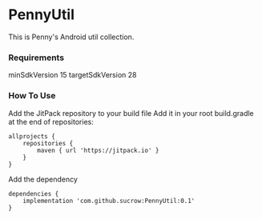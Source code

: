 # PennyUtil
This is Penny's Android util collection.


### Requirements 
minSdkVersion 15
targetSdkVersion 28

### How To Use
Add the JitPack repository to your build file
Add it in your root build.gradle at the end of repositories:
``` 
allprojects {
    repositories {
        maven { url 'https://jitpack.io' }
    }
} 
```
  
Add the dependency
``` 
dependencies {
    implementation 'com.github.sucrow:PennyUtil:0.1'
} 
```
